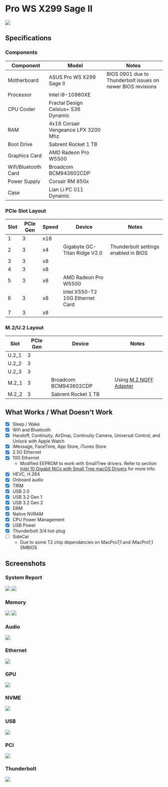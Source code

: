 # Pro WS X299 Sage II

![](/Pro%20WS%20X299%20Sage%20II/Images/ProWSX299SageII.png)

## Specifications
### Components

| Component        | Model                                | Notes |
| ---------------- | ---------------------------------------|-------------------|
| Motherboard | ASUS Pro WS X299 Sage II | BIOS 0901 due to Thunderbolt issues on newer BIOS revisions |
| Processor | Intel i9-10980XE | |
| CPU Cooler | Fractal Design Celsius+ S36 Dynamic | |
| RAM | 4x16 Corsair Vengeance LPX 3200 Mhz | |
| Boot Drive | Sabrent Rocket 1 TB | |
| Graphics Card | AMD Radeon Pro W5500 | |
| Wifi/Bluetooth Card | Broadcom BCM943602CDP |  |
| Power Supply | Corsair RM 850x | |
| Case | Lian Li PC 011 Dynamic | |

### PCIe Slot Layout
| Slot | PCIe Gen | Speed | Device | Notes |
| ----- | ----- |----- | ---------------------------------------|-------------------|
| 1 | 3 | x16 | | |
| 2 | 3 | x4 | Gigabyte GC-Titan Ridge V2.0 | Thunderbolt settings enabled in BIOS |
| 3 | 3 | x8 | | |
| 4 | 3 | x8 | | |
| 5 | 3 | x8 | AMD Radeon Pro W5500 | |
| 6 | 3 | x8 | Intel X550-T2 10G Ethernet Card | |
| 7 | 3 | x8 | | |

### M.2/U.2 Layout
| Slot | PCIe Gen | Device | Notes |
| ----- | ----- | ---------------------------------------|-------------------|
| U.2_1 | 3 | | |
| U.2_2 | 3 | | |
| U.2_3 | 3 | | |
| M.2_1 | 3 | Broadcom BCM943602CDP | Using [M.2 NGFF Adapter](https://www.amazon.com/gp/product/B07R3XVD54/ref=ppx_yo_dt_b_asin_title_o01_s00?ie=UTF8&psc=1) |
| M.2_2 | 3 | Sabrent Rocket 1 TB | |

## What Works / What Doesn't Work
- [x] Sleep / Wake
- [x] Wifi and Bluetooth
- [x] Handoff, Continuity, AirDrop, Continuity Camera, Universal Control, and Unlock with Apple Watch
- [x] iMessage, FaceTime, App Store, iTunes Store
- [x] 2.5G Ethernet
- [x] 10G Ethernet
    * Modified EEPROM to work with SmallTree drivers. Refer to section [Intel 10 Gigabit NICs with Small Tree macOS Drivers](https://github.com/shinoki7/ASUS-X299-Hackintosh/tree/main/Intel%2010G%20SmallTree) for more info.
- [x] HEVC, H.264
- [x] Onboard audio
- [x] TRIM
- [x] USB 2.0
- [x] USB 3.2 Gen 1
- [x] USB 3.2 Gen 2
- [x] DRM
- [x] Native NVRAM
- [x] CPU Power Management
- [x] USB Power
- [x] Thunderbolt 3/4 hot-plug
- [ ] SideCar
    * Due to some T2 chip dependancies on MacPro7,1 and iMacPro1,1 SMBIOS

## Screenshots

### System Report
![](/Pro%20WS%20X299%20Sage%20II/Images/aboutthismac.png)
![](/Pro%20WS%20X299%20Sage%20II/Images/overview.png)

### Memory
![](/Pro%20WS%20X299%20Sage%20II/Images/memory1.png)
![](/Pro%20WS%20X299%20Sage%20II/Images/memory2.png)

### Audio
![](/Pro%20WS%20X299%20Sage%20II/Images/audio.png)

### Ethernet
![](/Pro%20WS%20X299%20Sage%20II/Images/ethernet.png)

### GPU
![](/Pro%20WS%20X299%20Sage%20II/Images/graphics.png)

### NVME
![](/Pro%20WS%20X299%20Sage%20II/Images/NVMExpress.png)

### USB
![](/Pro%20WS%20X299%20Sage%20II/Images/usb.png)

### PCI
![](/Pro%20WS%20X299%20Sage%20II/Images/pci.png)

### Thunderbolt
![](/Pro%20WS%20X299%20Sage%20II/Images/tbbus.png)

